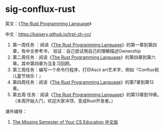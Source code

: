 # sig-conflux-rust

英文：《[The Rust Programming Language](https://doc.rust-lang.org/stable/book/ch01-00-getting-started.html)》

中文：https://kaisery.github.io/trpl-zh-cn/



1. 第一周任务 ：阅读《[The Rust Programming Language](https://doc.rust-lang.org/stable/book/ch01-00-getting-started.html)》的第一章到第四章，有中文参考书，
   验证：自己尝试用自己的理解描述Ownership
2. 第二周任务：阅读《[The Rust Programming Language](https://doc.rust-lang.org/stable/book/ch01-00-getting-started.html)》的第四章到第六章。其中第四章为当复习回顾。
3. 第三周任务：编写一个命令行程序，打印Ascii art艺术字，例如『Conflux祝儿童节快乐！』
4. 第四周任务：阅读《[The Rust Programming Language](https://doc.rust-lang.org/stable/book/ch01-00-getting-started.html)》的第7章到第12章。
5. 第五周 任务：阅读《[The Rust Programming Language](https://doc.rust-lang.org/stable/book/ch01-00-getting-started.html)》的第13章到19章。（本周开始入门，欢迎大家冲顶，变成Rust开发者。）



课外辅导：

1. [The Missing Semester of Your CS Education 中文版](https://missing-semester-cn.github.io/)



